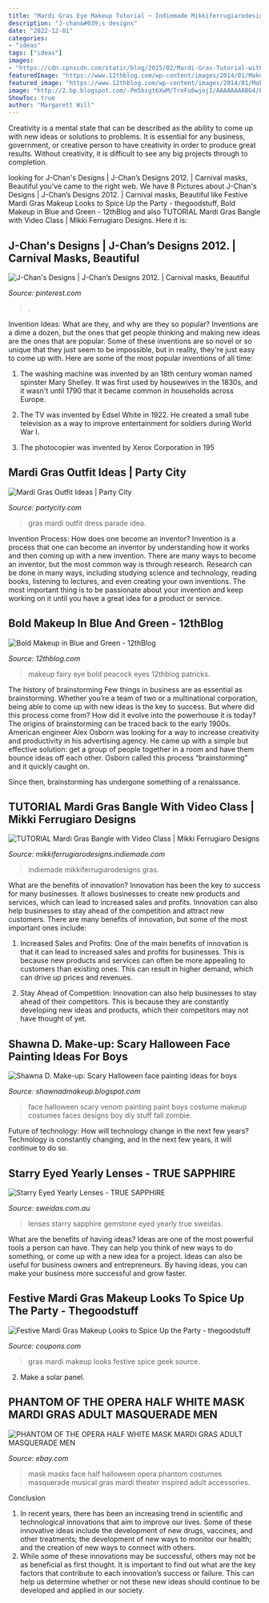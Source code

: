 ```yaml
---
title: "Mardi Gras Eye Makeup Tutorial ~ Indiemade Mikkiferrugiarodesigns Gras"
description: "J-chan&#039;s designs"
date: "2022-12-01"
categories:
- "ideas"
tags: ["ideas"]
images:
- "https://cdn.cpnscdn.com/static/blog/2015/02/Mardi-Gras-Tutorial-with-Flair.jpg"
featuredImage: "https://www.12thblog.com/wp-content/images/2014/01/Makeup-Blue-Green/08-Makeup-Blue-Green.jpg"
featured_image: "https://www.12thblog.com/wp-content/images/2014/01/Makeup-Blue-Green/08-Makeup-Blue-Green.jpg"
image: "http://2.bp.blogspot.com/-Pm5bigt6XwM/TreFu6wjojI/AAAAAAAABG4/Fm59VX9t9Xw/s1600/venom+face+paint.JPG"
ShowToc: true
author: "Margarett Will"
---
```



Creativity is a mental state that can be described as the ability to come up with new ideas or solutions to problems. It is essential for any business, government, or creative person to have creativity in order to produce great results. Without creativity, it is difficult to see any big projects through to completion.

	

		
looking for J-Chan&#039;s Designs | J-Chan’s Designs 2012. | Carnival masks, Beautiful you've came to the right web. We have 8 Pictures about J-Chan&#039;s Designs | J-Chan’s Designs 2012. | Carnival masks, Beautiful like Festive Mardi Gras Makeup Looks to Spice Up the Party - thegoodstuff, Bold Makeup in Blue and Green - 12thBlog and also TUTORIAL Mardi Gras Bangle with Video Class | Mikki Ferrugiaro Designs. Here it is:
		
    
## J-Chan&#039;s Designs | J-Chan’s Designs 2012. | Carnival Masks, Beautiful

<img loading=lazy src="https://i.pinimg.com/736x/4b/29/18/4b291886d22174a88bae2d953b95ce91--stunning-eyes-carnival-masks.jpg" onerror="this.onerror=null;this.src='https://tse2.mm.bing.net/th?id=OIP.lUwiWTwM60jddUtvqzmBcAHaLH&amp;pid=15.1';" alt="J-Chan&#039;s Designs | J-Chan’s Designs 2012. | Carnival masks, Beautiful">

_Source: pinterest.com_

>. 

	

Invention Ideas: What are they, and why are they so popular?
Inventions are a dime a dozen, but the ones that get people thinking and making new ideas are the ones that are popular. Some of these inventions are so novel or so unique that they just seem to be impossible, but in reality, they're just easy to come up with. Here are some of the most popular inventions of all time: 
1. The washing machine was invented by an 18th century woman named spinster Mary Shelley. It was first used by housewives in the 1830s, and it wasn't until 1790 that it became common in households across Europe.

2. The TV was invented by Edsel White in 1922. He created a small tube television as a way to improve entertainment for soldiers during World War I.

3. The photocopier was invented by Xerox Corporation in 195
    
## Mardi Gras Outfit Ideas | Party City

<img loading=lazy src="https://d28m5bx785ox17.cloudfront.net/v1/img/_a2szeWi108LY_SxfhjdHBe6k8e4COeesM_m-WEuvBk=/d/l" onerror="this.onerror=null;this.src='https://tse2.mm.bing.net/th?id=OIP.H3pkpgdmzQksYKWfjg5zCQHaIy&amp;pid=15.1';" alt="Mardi Gras Outfit Ideas | Party City">

_Source: partycity.com_

>gras mardi outfit dress parade idea. 

	

Invention Process: How does one become an inventor?
Invention is a process that one can become an inventor by understanding how it works and then coming up with a new invention. There are many ways to become an inventor, but the most common way is through research. Research can be done in many ways, including studying science and technology, reading books, listening to lectures, and even creating your own inventions. The most important thing is to be passionate about your invention and keep working on it until you have a great idea for a product or service.

    
## Bold Makeup In Blue And Green - 12thBlog

<img loading=lazy src="https://www.12thblog.com/wp-content/images/2014/01/Makeup-Blue-Green/08-Makeup-Blue-Green.jpg" onerror="this.onerror=null;this.src='https://tse1.mm.bing.net/th?id=OIP.jgVueqQ5u3TqkZAbEePo3AHaHE&amp;pid=15.1';" alt="Bold Makeup in Blue and Green - 12thBlog">

_Source: 12thblog.com_

>makeup fairy eye bold peacock eyes 12thblog patricks. 

	

The history of brainstorming
Few things in business are as essential as brainstorming. Whether you’re a team of two or a multinational corporation, being able to come up with new ideas is the key to success. But where did this process come from? How did it evolve into the powerhouse it is today?
The origins of brainstorming can be traced back to the early 1900s. American engineer Alex Osborn was looking for a way to increase creativity and productivity in his advertising agency. He came up with a simple but effective solution: get a group of people together in a room and have them bounce ideas off each other. Osborn called this process “brainstorming” and it quickly caught on.

Since then, brainstorming has undergone something of a renaissance.

    
## TUTORIAL Mardi Gras Bangle With Video Class | Mikki Ferrugiaro Designs

<img loading=lazy src="https://mikkiferrugiarodesigns.indiemade.com/sites/mikkiferrugiarodesigns.indiemade.com/files/imagecache/im_clientsite_og_image/mardigrastut.jpg" onerror="this.onerror=null;this.src='https://tse3.mm.bing.net/th?id=OIP.2ev-jLvIfiryC8C-aD3sVgHaHa&amp;pid=15.1';" alt="TUTORIAL Mardi Gras Bangle with Video Class | Mikki Ferrugiaro Designs">

_Source: mikkiferrugiarodesigns.indiemade.com_

>indiemade mikkiferrugiarodesigns gras. 

	

What are the benefits of innovation?
Innovation has been the key to success for many businesses. It allows businesses to create new products and services, which can lead to increased sales and profits. Innovation can also help businesses to stay ahead of the competition and attract new customers.
There are many benefits of innovation, but some of the most important ones include:

1) Increased Sales and Profits: One of the main benefits of innovation is that it can lead to increased sales and profits for businesses. This is because new products and services can often be more appealing to customers than existing ones. This can result in higher demand, which can drive up prices and revenues.

2) Stay Ahead of Competition: Innovation can also help businesses to stay ahead of their competitors. This is because they are constantly developing new ideas and products, which their competitors may not have thought of yet.

    
## Shawna D. Make-up: Scary Halloween Face Painting Ideas For Boys

<img loading=lazy src="http://2.bp.blogspot.com/-Pm5bigt6XwM/TreFu6wjojI/AAAAAAAABG4/Fm59VX9t9Xw/s1600/venom+face+paint.JPG" onerror="this.onerror=null;this.src='https://tse2.mm.bing.net/th?id=OIP.N0a7rgoadgxfwne-9k_uBQAAAA&amp;pid=15.1';" alt="Shawna D. Make-up: Scary Halloween face painting ideas for boys">

_Source: shawnadmakeup.blogspot.com_

>face halloween scary venom painting paint boys costume makeup costumes faces designs boy diy stuff fall zombie. 

	

Future of technology: How will technology change in the next few years?
Technology is constantly changing, and in the next few years, it will continue to do so.

    
## Starry Eyed Yearly Lenses - TRUE SAPPHIRE

<img loading=lazy src="https://www.sweidas.com.au/assets/full/EYSEB005.jpg?20201215111152" onerror="this.onerror=null;this.src='https://tse4.mm.bing.net/th?id=OIP.oQyrTsRF2Z_hUKEa8_IROwHaHa&amp;pid=15.1';" alt="Starry Eyed Yearly Lenses - TRUE SAPPHIRE">

_Source: sweidas.com.au_

>lenses starry sapphire gemstone eyed yearly true sweidas. 

	

What are the benefits of having ideas?
Ideas are one of the most powerful tools a person can have. They can help you think of new ways to do something, or come up with a new idea for a project. Ideas can also be useful for business owners and entrepreneurs. By having ideas, you can make your business more successful and grow faster.

    
## Festive Mardi Gras Makeup Looks To Spice Up The Party - Thegoodstuff

<img loading=lazy src="https://cdn.cpnscdn.com/static/blog/2015/02/Mardi-Gras-Tutorial-with-Flair.jpg" onerror="this.onerror=null;this.src='https://tse3.mm.bing.net/th?id=OIP.bykf883-9FXBGEOUqXcJSAHaHD&amp;pid=15.1';" alt="Festive Mardi Gras Makeup Looks to Spice Up the Party - thegoodstuff">

_Source: coupons.com_

>gras mardi makeup looks festive spice geek source. 

	

2. Make a solar panel.

    
## PHANTOM OF THE OPERA HALF WHITE MASK MARDI GRAS ADULT MASQUERADE MEN

<img loading=lazy src="http://i.ebayimg.com/images/i/260933109560-0-1/s-l1000.jpg" onerror="this.onerror=null;this.src='https://tse3.mm.bing.net/th?id=OIP.mtgbxzzMGLx_bvLN-jDnvQHaKr&amp;pid=15.1';" alt="PHANTOM OF THE OPERA HALF WHITE MASK MARDI GRAS ADULT MASQUERADE MEN">

_Source: ebay.com_

>mask masks face half halloween opera phantom costumes masquerade musical gras mardi theater inspired adult accessories. 

	

Conclusion
1. In recent years, there has been an increasing trend in scientific and technological innovations that aim to improve our lives. Some of these innovative ideas include the development of new drugs, vaccines, and other treatments; the development of new ways to monitor our health; and the creation of new ways to connect with others.
2. While some of these innovations may be successful, others may not be as beneficial as first thought. It is important to find out what are the key factors that contribute to each innovation’s success or failure. This can help us determine whether or not these new ideas should continue to be developed and applied in our society.

